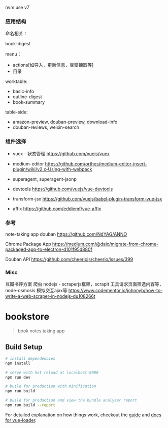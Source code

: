
nvm use v7


### 应用结构

命名相关：

book-digest

menu：
- actions[如导入，更新信息，豆瓣摘取等]
- 目录

worktable:

- basic-info
- outline-digest
- book-summary

table-side:
- amazon-preview, douban-preview, download-info
- douban-reviews, weixin-search



### 组件选择

- vuex - 状态管理
https://github.com/vuejs/vuex

- medium-editor
https://github.com/orthes/medium-editor-insert-plugin/wiki/v2.x-Using-with-webpack

- superagent, superagent-jsonp

- devtools
https://github.com/vuejs/vue-devtools

- transform-jsx
https://github.com/vuejs/babel-plugin-transform-vue-jsx

- affix
https://github.com/eddiemf/vue-affix

### 参考

note-taking app douban
https://github.com/NdYAG/ANNO

Chrome Package App
https://medium.com/@daix/migrate-from-chrome-packaged-app-to-electron-d101f95d880f


Douban API
https://github.com/cheeriojs/cheerio/issues/399

### Misc

豆瓣书评方案 爬虫
nodejs - scraperjs框架，scrapit 工具请求页面筛选内容等，node-osmosis 模拟交互ajax等
https://www.codementor.io/johnnyb/how-to-write-a-web-scraper-in-nodejs-du108266t

# bookstore

> book notes taking app

## Build Setup

``` bash
# install dependencies
npm install

# serve with hot reload at localhost:8080
npm run dev

# build for production with minification
npm run build

# build for production and view the bundle analyzer report
npm run build --report
```

For detailed explanation on how things work, checkout the [guide](http://vuejs-templates.github.io/webpack/) and [docs for vue-loader](http://vuejs.github.io/vue-loader).
